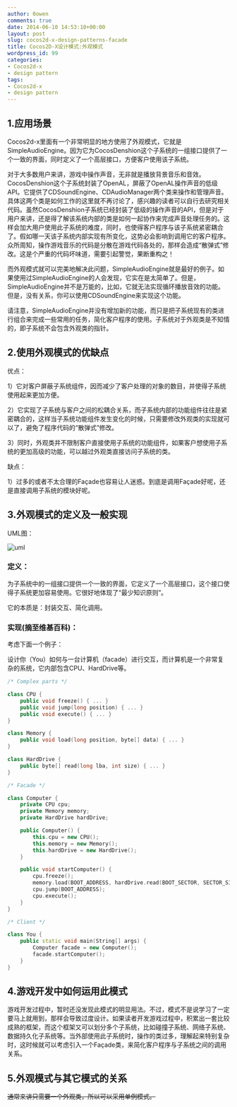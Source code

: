 ```yaml
---
author: 0owen
comments: true
date: 2014-06-10 14:53:10+00:00
layout: post
slug: cocos2d-x-design-patterns-facade
title: Cocos2D-X设计模式:外观模式
wordpress_id: 99
categories:
- Cocos2d-x
- design pattern
tags:
- Cocos2d-x
- design pattern
---
```


## 1.应用场景

Cocos2d-x里面有一个非常明显的地方使用了外观模式，它就是SimpleAudioEngine。因为它为CocosDenshion这个子系统的一组接口提供了一个一致的界面，同时定义了一个高层接口，方便客户使用该子系统。

对于大多数用户来讲，游戏中操作声音，无非就是播放背景音乐和音效。CocosDenshion这个子系统封装了OpenAL，屏蔽了OpenAL操作声音的低级API。它提供了CDSoundEngine、CDAudioManager两个类来操作和管理声音。具体这两个类是如何工作的这里就不再讨论了，感兴趣的读者可以自行去研究相关代码。虽然CocosDenshion子系统已经封装了低级的操作声音的API，但是对于用户来讲，还是得了解该系统内部的类是如何一起协作来完成声音处理任务的。这样会加大用户使用此子系统的难度，同时，也使得客户程序与该子系统紧密耦合了。假如哪一天该子系统内部实现有所变化，这势必会影响到调用它的客户程序。众所周知，操作游戏音乐的代码是分散在游戏代码各处的，那样会造成“散弹式”修改。这是个严重的代码坏味道，需要引起警觉，果断重构之！

<!-- more -->

而外观模式就可以完美地解决此问题，SimpleAudioEngine就是最好的例子。如果使用过SimpleAudioEngine的人会发现，它实在是太简单了。但是，SimpleAudioEngine并不是万能的，比如，它就无法实现循环播放音效的功能。但是，没有关系，你可以使用CDSoundEngine来实现这个功能。

请注意，SimpleAudioEngine并没有增加新的功能，而只是把子系统现有的类进行组合来完成一些常用的任务，简化客户程序的使用。子系统对于外观类是不知情的，即子系统不会包含外观类的指针。

## 2.使用外观模式的优缺点

优点：

1）它对客户屏蔽子系统组件，因而减少了客户处理的对象的数目，并使得子系统使用起来更加方便。

2）它实现了子系统与客户之间的松耦合关系，而子系统内部的功能组件往往是紧密耦合的，这样当子系统功能组件发生变化的时候，只需要修改外观类的实现就可以了，避免了程序代码的“散弹式”修改。

3）同时，外观类并不限制客户直接使用子系统的功能组件，如果客户想使用子系统的更加高级的功能，可以越过外观类直接访问子系统的类。

缺点：

1）过多的或者不太合理的Façade也容易让人迷惑。到底是调用Façade好呢，还是直接调用子系统的模块好呢。

## 3.外观模式的定义及一般实现

UML图：

![uml](http://guanghuiqu.qiniudn.com/FacadeDesignPattern1.png)

### 定义：

为子系统中的一组接口提供一个一致的界面，它定义了一个高层接口，这个接口使得子系统更加容易使用。它很好地体现了“最少知识原则”。

它的本质是：封装交互、简化调用。

### 实现(摘至维基百科)：

考虑下面一个例子：

设计你（You）如何与一台计算机（facade）进行交互，而计算机是一个非常复杂的系统，它内部包含CPU、HardDrive等。

```cpp
/* Complex parts */

class CPU {
    public void freeze() { ... }
    public void jump(long position) { ... }
    public void execute() { ... }
}

class Memory {
    public void load(long position, byte[] data) { ... }
}

class HardDrive {
    public byte[] read(long lba, int size) { ... }
}

/* Facade */

class Computer {
    private CPU cpu;
    private Memory memory;
    private HardDrive hardDrive;

    public Computer() {
        this.cpu = new CPU();
        this.memory = new Memory();
        this.hardDrive = new HardDrive();
    }

    public void startComputer() {
        cpu.freeze();
        memory.load(BOOT_ADDRESS, hardDrive.read(BOOT_SECTOR, SECTOR_SIZE));
        cpu.jump(BOOT_ADDRESS);
        cpu.execute();
    }
}

/* Client */

class You {
    public static void main(String[] args) {
        Computer facade = new Computer();
        facade.startComputer();
    }
}
```

## 4.游戏开发中如何运用此模式

游戏开发过程中，暂时还没发现此模式的明显用法。不过，模式不是说学习了一定要马上就用到，那样会导致过度设计。如果读者开发游戏过程中，积累出一套比较成熟的框架，而这个框架又可以划分多个子系统，比如碰撞子系统、网络子系统、数据持久化子系统等。当外部使用此子系统时，操作的类过多，理解起来特别复杂时，这时候就可以考虑引入一个Façade类，来简化客户程序与子系统之间的调用关系。

## 5.外观模式与其它模式的关系

<del>通常来讲只需要一个外观类，所以可以采用单例模式。</del>
